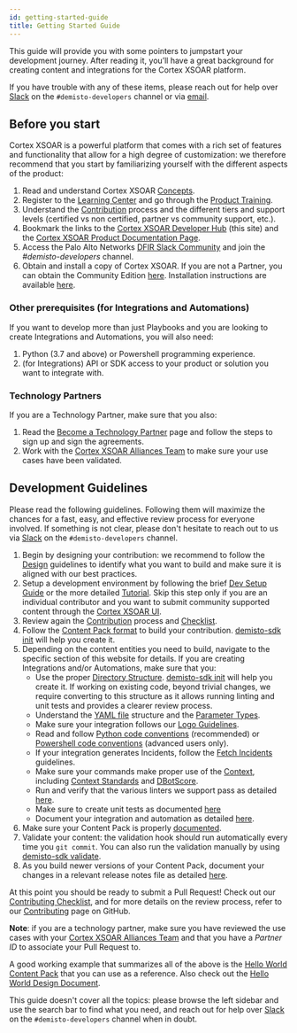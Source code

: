 ```yaml
---
id: getting-started-guide
title: Getting Started Guide
---
```


This guide will provide you with some pointers to jumpstart your development journey. After reading it, you’ll have a great background for creating content and integrations for the Cortex XSOAR platform.

If you have trouble with any of these items, please reach out for help over [Slack](https://start.paloaltonetworks.com/join-our-slack-community) on the `#demisto-developers` channel or via [email](mailto:soar.alliances@paloaltonetworks.com).

## Before you start

Cortex XSOAR is a powerful platform that comes with a rich set of features and functionality that allow for a high degree of customization: we therefore recommend that you start by familiarizing yourself with the different aspects of the product:

1. Read and understand Cortex XSOAR [Concepts](../concepts/concepts).
2. Register to the [Learning Center](http://education.paloaltonetworks.com/learningcenter) and go through the [Product Training](../partners/become-a-tech-partner#3-take-required-training).
3. Understand the [Contribution](../contributing/contributing) process and the different tiers and support levels (certified vs non certified, partner vs community support, etc.).
4. Bookmark the links to the [Cortex XSOAR Developer Hub](https://xsoar.pan.dev/docs/) (this site) and the [Cortex XSOAR Product Documentation Page](https://docs.paloaltonetworks.com/cortex/cortex-xsoar.html).
4. Access the Palo Alto Networks [DFIR Slack Community](https://start.paloaltonetworks.com/join-our-slack-community) and join the *#demisto-developers* channel.
5. Obtain and install a copy of Cortex XSOAR. If you are not a Partner, you can obtain the Community Edition [here](https://start.paloaltonetworks.com/sign-up-for-demisto-free-edition). Installation instructions are available [here](https://docs.paloaltonetworks.com/cortex/cortex-xsoar/6-0/cortex-xsoar-admin/installation.html).

### Other prerequisites (for Integrations and Automations)

If you want to develop more than just Playbooks and you are looking to create Integrations and Automations, you will also need:
1. Python (3.7 and above) or Powershell programming experience.
2. (for Integrations) API or SDK access to your product or solution you want to integrate with.

### Technology Partners

If you are a Technology Partner, make sure that you also:

1. Read the [Become a Technology Partner](../partners/become-a-tech-partner) page and follow the steps to sign up and sign the agreements.
2. Work with the [Cortex XSOAR Alliances Team](mailto:soar.alliances@paloaltonetworks.com) to make sure your use cases have been validated.

## Development Guidelines

Please read the following guidelines. Following them  will maximize the chances for a fast, easy, and effective review process for everyone involved. If something is not clear, please don't hesitate to reach out to us via [Slack](http://go.demisto.com/join-our-slack-community) on the `#demisto-developers` channel.

1. Begin by designing your contribution: we recommend to follow the [Design](../concepts/design) guidelines to identify what you want to build and make sure it is aligned with our best practices.
2. Setup a development environment by following the brief [Dev Setup Guide](dev-setup) or the more detailed [Tutorial](../tutorials/tut-setup-dev). Skip this step only if you are an individual contributor and you want to submit community supported content through the [Cortex XSOAR UI](../contributing/marketplace).
3. Review again the [Contribution](../contributing/contributing) process and [Checklist](../contributing/checklist).
4. Follow the [Content Pack format](packs-format) to build your contribution. [demisto-sdk init](https://github.com/demisto/demisto-sdk/blob/master/demisto_sdk/commands/init/README.md) will help you create it.
5. Depending on the content entities you need to build, navigate to the specific section of this website for details. If you are creating Integrations and/or Automations, make sure that you:
    * Use the proper  [Directory Structure](../integrations/package-dir). [demisto-sdk init](https://github.com/demisto/demisto-sdk/blob/master/demisto_sdk/commands/init/README.md) will help you create it. If working on existing code, beyond trivial changes, we require converting to this structure as it allows running linting and unit tests and provides a clearer review process.
    * Understand the [YAML file](../integrations/yaml-file) structure and the [Parameter Types](../integrations/parameter-types).
    * Make sure your integration follows our [Logo Guidelines](../integrations/integration-logo).
    * Read and follow [Python code conventions](../integrations/code-conventions) (recommended) or [Powershell code conventions](../integrations/powershell-code) (advanced users only).
    * If your integration generates Incidents, follow the [Fetch Incidents](../fetching-incidents) guidelines.
    * Make sure your commands make proper use of the [Context](../integrations/context-and-outputs), including [Context Standards](../integrations/context-standards-about) and [DBotScore](../integrations/dbot).
    * Run and verify that the various linters we support pass as detailed [here](../integrations/linting).
    * Make sure to create unit tests as documented [here](../integrations/unit-testing)
    * Document your integration and automation as detailed [here](integration-docs).
6. Make sure your Content Pack is properly [documented](../integrations/pack-docs).
7. Validate your content: the validation hook should run automatically every time you `git commit`. You can also run the validation manually by using [demisto-sdk validate](https://github.com/demisto/demisto-sdk/blob/master/demisto_sdk/commands/validate/README.md). 
8. As you build newer versions of your Content Pack, document your changes in a relevant release notes file as detailed [here](../integrations/release-notes).

At this point you should be ready to submit a Pull Request! Check out our [Contributing Checklist](../contributing/checklist), and for more details on the review process, refer to our [Contributing](https://github.com/demisto/content/blob/master/CONTRIBUTING.md) page on GitHub.

**Note**: if you are a technology partner, make sure you have reviewed the use cases with your [Cortex XSOAR Alliances Team](mailto:soar.alliances@paloaltonetworks.com) and that you have a *Partner ID* to associate your Pull Request to.

A good working example that summarizes all of the above is the [Hello World Content Pack](https://github.com/demisto/content/tree/master/Packs/HelloWorld) that you can use as a reference. Also check out the [Hello World Design Document](https://docs.google.com/document/d/1wETtBEKg37PHNU8tYeB56M1LE314ux086z3HFeF_cX0).

This guide doesn't cover all the topics: please browse the left sidebar and use the search bar to find what you need, and reach out for help over [Slack](https://start.paloaltonetworks.com/join-our-slack-community) on the `#demisto-developers` channel when in doubt.
